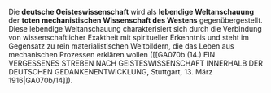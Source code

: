 
Die **deutsche Geisteswissenschaft** wird als **lebendige Weltanschauung** der **toten mechanistischen Wissenschaft des Westens** gegenübergestellt. Diese lebendige Weltanschauung charakterisiert sich durch die Verbindung von wissenschaftlicher Exaktheit mit spiritueller Erkenntnis und steht im Gegensatz zu rein materialistischen Weltbildern, die das Leben aus mechanischen Prozessen erklären wollen ([[GA070b (14.) EIN VERGESSENES STREBEN NACH GEISTESWISSENSCHAFT INNERHALB DER DEUTSCHEN GEDANKENENTWICKLUNG, Stuttgart, 13. März 1916|GA070b/14]]).
